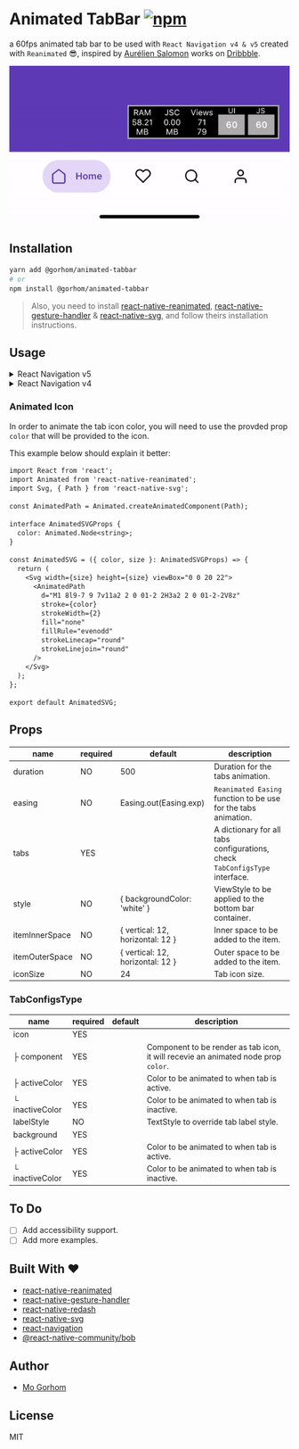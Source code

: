 # Animated TabBar [![npm](https://badgen.net/npm/v/@gorhom/animated-tabbar)](https://www.npmjs.com/package/@gorhom/animated-tabbar)

a 60fps animated tab bar to be used with `React Navigation v4 & v5` created with `Reanimated` 😎, inspired by [Aurélien Salomon](https://dribbble.com/aureliensalomon) works on [Dribbble](https://dribbble.com/shots/5925052-Google-Bottom-Bar-Navigation-Pattern-Mobile-UX-Design).

<p align="center">
<img src="./preview.gif">
</p>

## Installation

```sh
yarn add @gorhom/animated-tabbar
# or
npm install @gorhom/animated-tabbar
```

> Also, you need to install [react-native-reanimated](https://github.com/software-mansion/react-native-reanimated), [react-native-gesture-handler](https://github.com/software-mansion/react-native-gesture-handler) & [react-native-svg](https://github.com/react-native-community/react-native-svg), and follow theirs installation instructions.

## Usage

<details>
  <summary>React Navigation v5</summary>

```tsx
import React from 'react';
import { NavigationContainer } from '@react-navigation/native';
import { createBottomTabNavigator } from '@react-navigation/bottom-tabs';
import AnimatedTabBar, {TabsConfigsType} from '@gorhom/animated-tabbar';

const tabs: TabsConfigsType = {
  Home: {
    labelStyle: {
      color: '#5B37B7',
    },
    icon: {
      component: /* ICON COMPONENT */,
      activeColor: 'rgba(91,55,183,1)',
      inactiveColor: 'rgba(0,0,0,1)',
    },
    background: {
      activeColor: 'rgba(223,215,243,1)',
      inactiveColor: 'rgba(223,215,243,0)',
    },
  },
  Profile: {
    labelStyle: {
      color: '#1194AA',
    },
    icon: {
      component: /* ICON COMPONENT */,
      activeColor: 'rgba(17,148,170,1)',
      inactiveColor: 'rgba(0,0,0,1)',
    },
    background: {
      activeColor: 'rgba(207,235,239,1)',
      inactiveColor: 'rgba(207,235,239,0)',
    },
  },
};

const Tab = createBottomTabNavigator();

export default function App() {
  return (
    <NavigationContainer>
      <Tab.Navigator
        tabBar={props => (
          <AnimatedTabBar tabs={tabs} {...props} />
        )}
      >
        <Tab.Screen
          name="Home"
          component={HomeScreen}
        />
        <Tab.Screen
          name="Profile"
          component={ProfileScreen}
        />
      </Tab.Navigator>
    </NavigationContainer>
  )
}
```

</details>

<details>
  <summary>React Navigation v4</summary>

```tsx
import React from 'react';
import {createAppContainer} from 'react-navigation';
import {createBottomTabNavigator} from 'react-navigation-tabs';
import {createStackNavigator} from 'react-navigation-stack';
import {SafeAreaProvider} from 'react-native-safe-area-context';
import AnimatedTabBar, {TabsConfigsType} from '@gorhom/animated-tabbar';

const tabs: TabsConfigsType = {
  Home: {
    labelStyle: {
      color: '#5B37B7',
    },
    icon: {
      component: /* ICON COMPONENT */,
      activeColor: 'rgba(91,55,183,1)',
      inactiveColor: 'rgba(0,0,0,1)',
    },
    background: {
      activeColor: 'rgba(223,215,243,1)',
      inactiveColor: 'rgba(223,215,243,0)',
    },
  },
  Profile: {
    labelStyle: {
      color: '#1194AA',
    },
    icon: {
      component: /* ICON COMPONENT */,
      activeColor: 'rgba(17,148,170,1)',
      inactiveColor: 'rgba(0,0,0,1)',
    },
    background: {
      activeColor: 'rgba(207,235,239,1)',
      inactiveColor: 'rgba(207,235,239,0)',
    },
  },
};

const TabNavigator = createBottomTabNavigator(
  {
    Home: HomeScreen,
    Profile: ProfileScreen,
  },
  {
    tabBarComponent: props => <AnimatedTabBar tabs={tabs} {...props} />,
  },
);

const AppContainer = createAppContainer(TabNavigator);

export default () => (
  <SafeAreaProvider>
    <AppContainer />
  </SafeAreaProvider>
);
```

</details>

### Animated Icon

In order to animate the tab icon color, you will need to use the provded prop `color` that will be provided to the icon.

This example below should explain it better:

```tsx
import React from 'react';
import Animated from 'react-native-reanimated';
import Svg, { Path } from 'react-native-svg';

const AnimatedPath = Animated.createAnimatedComponent(Path);

interface AnimatedSVGProps {
  color: Animated.Node<string>;
}

const AnimatedSVG = ({ color, size }: AnimatedSVGProps) => {
  return (
    <Svg width={size} height={size} viewBox="0 0 20 22">
      <AnimatedPath
        d="M1 8l9-7 9 7v11a2 2 0 01-2 2H3a2 2 0 01-2-2V8z"
        stroke={color}
        strokeWidth={2}
        fill="none"
        fillRule="evenodd"
        strokeLinecap="round"
        strokeLinejoin="round"
      />
    </Svg>
  );
};

export default AnimatedSVG;
```

## Props

| name           | required | default                          | description                                                                 |
| -------------- | -------- | -------------------------------- | --------------------------------------------------------------------------- |
| duration       | NO       | 500                              | Duration for the tabs animation.                                            |
| easing         | NO       | Easing.out(Easing.exp)           | `Reanimated Easing` function to be use for the tabs animation.              |
| tabs           | YES      |                                  | A dictionary for all tabs configurations, check `TabConfigsType` interface. |
| style          | NO       | { backgroundColor: 'white' }     | ViewStyle to be applied to the bottom bar container.                        |
| itemInnerSpace | NO       | { vertical: 12, horizontal: 12 } | Inner space to be added to the item.                                        |
| itemOuterSpace | NO       | { vertical: 12, horizontal: 12 } | Outer space to be added to the item.                                        |
| iconSize       | NO       | 24                               | Tab icon size.                                                              |

### TabConfigsType

| name            | required | default | description                                                                        |
| --------------- | -------- | ------- | ---------------------------------------------------------------------------------- |
| icon            | YES      |         |                                                                                    |
| ├ component     | YES      |         | Component to be render as tab icon, it will recevie an animated node prop `color`. |
| ├ activeColor   | YES      |         | Color to be animated to when tab is active.                                        |
| └ inactiveColor | YES      |         | Color to be animated to when tab is inactive.                                      |
| labelStyle      | NO       |         | TextStyle to override tab label style.                                             |
| background      | YES      |         |                                                                                    |
| ├ activeColor   | YES      |         | Color to be animated to when tab is active.                                        |
| └ inactiveColor | YES      |         | Color to be animated to when tab is inactive.                                      |

## To Do

- [ ] Add accessibility support.
- [ ] Add more examples.

## Built With ❤️

- [react-native-reanimated](https://github.com/software-mansion/react-native-reanimated)
- [react-native-gesture-handler](https://github.com/software-mansion/react-native-gesture-handler)
- [react-native-redash](https://github.com/wcandillon/react-native-redash)
- [react-native-svg](https://github.com/react-native-community/react-native-svg)
- [react-navigation](https://github.com/react-navigation/react-navigation)
- [@react-native-community/bob](https://github.com/react-native-community/bob)

## Author

- [Mo Gorhom](https://twitter.com/gorhom)

## License

MIT

